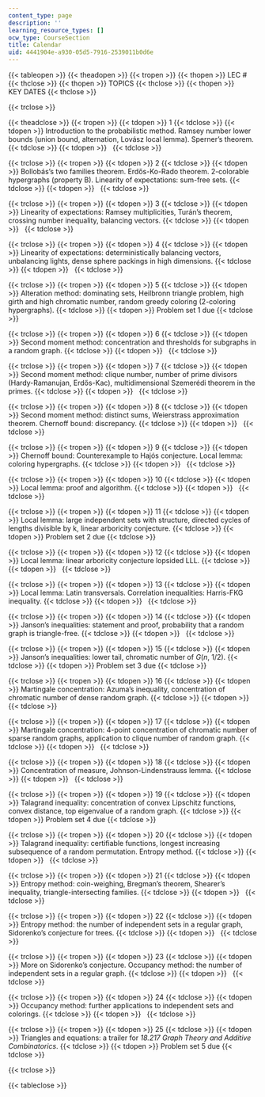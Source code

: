 ```yaml
---
content_type: page
description: ''
learning_resource_types: []
ocw_type: CourseSection
title: Calendar
uid: 4441904e-a930-05d5-7916-2539011b0d6e
---
```


{{< tableopen >}}
{{< theadopen >}}
{{< tropen >}}
{{< thopen >}}
LEC #
{{< thclose >}}
{{< thopen >}}
TOPICS
{{< thclose >}}
{{< thopen >}}
KEY DATES
{{< thclose >}}

{{< trclose >}}

{{< theadclose >}}
{{< tropen >}}
{{< tdopen >}}
1
{{< tdclose >}}
{{< tdopen >}}
Introduction to the probabilistic method. Ramsey number lower bounds (union bound, alternation, Lovász local lemma). Sperner’s theorem.
{{< tdclose >}}
{{< tdopen >}}
 
{{< tdclose >}}

{{< trclose >}}
{{< tropen >}}
{{< tdopen >}}
2
{{< tdclose >}}
{{< tdopen >}}
Bollobás’s two families theorem. Erdős-Ko-Rado theorem. 2-colorable hypergraphs (property B). Linearity of expectations: sum-free sets.
{{< tdclose >}}
{{< tdopen >}}
 
{{< tdclose >}}

{{< trclose >}}
{{< tropen >}}
{{< tdopen >}}
3
{{< tdclose >}}
{{< tdopen >}}
Linearity of expectations: Ramsey multiplicities, Turán’s theorem, crossing number inequality, balancing vectors.
{{< tdclose >}}
{{< tdopen >}}
 
{{< tdclose >}}

{{< trclose >}}
{{< tropen >}}
{{< tdopen >}}
4
{{< tdclose >}}
{{< tdopen >}}
Linearity of expectations: deterministically balancing vectors, unbalancing lights, dense sphere packings in high dimensions.
{{< tdclose >}}
{{< tdopen >}}
 
{{< tdclose >}}

{{< trclose >}}
{{< tropen >}}
{{< tdopen >}}
5
{{< tdclose >}}
{{< tdopen >}}
Alteration method: dominating sets, Heilbronn triangle problem, high girth and high chromatic number, random greedy coloring (2-coloring hypergraphs).
{{< tdclose >}}
{{< tdopen >}}
Problem set 1 due
{{< tdclose >}}

{{< trclose >}}
{{< tropen >}}
{{< tdopen >}}
6
{{< tdclose >}}
{{< tdopen >}}
Second moment method: concentration and thresholds for subgraphs in a random graph.
{{< tdclose >}}
{{< tdopen >}}
 
{{< tdclose >}}

{{< trclose >}}
{{< tropen >}}
{{< tdopen >}}
7
{{< tdclose >}}
{{< tdopen >}}
Second moment method: clique number, number of prime divisors (Hardy-Ramanujan, Erdős-Kac), multidimensional Szemerédi theorem in the primes.
{{< tdclose >}}
{{< tdopen >}}
 
{{< tdclose >}}

{{< trclose >}}
{{< tropen >}}
{{< tdopen >}}
8
{{< tdclose >}}
{{< tdopen >}}
Second moment method: distinct sums, Weierstrass approximation theorem. Chernoff bound: discrepancy.
{{< tdclose >}}
{{< tdopen >}}
 
{{< tdclose >}}

{{< trclose >}}
{{< tropen >}}
{{< tdopen >}}
9
{{< tdclose >}}
{{< tdopen >}}
Chernoff bound: Counterexample to Hajós conjecture. Local lemma: coloring hypergraphs.
{{< tdclose >}}
{{< tdopen >}}
 
{{< tdclose >}}

{{< trclose >}}
{{< tropen >}}
{{< tdopen >}}
10
{{< tdclose >}}
{{< tdopen >}}
Local lemma: proof and algorithm.
{{< tdclose >}}
{{< tdopen >}}
 
{{< tdclose >}}

{{< trclose >}}
{{< tropen >}}
{{< tdopen >}}
11
{{< tdclose >}}
{{< tdopen >}}
Local lemma: large independent sets with structure, directed cycles of lengths divisible by k, linear arboricity conjecture.
{{< tdclose >}}
{{< tdopen >}}
Problem set 2 due
{{< tdclose >}}

{{< trclose >}}
{{< tropen >}}
{{< tdopen >}}
12
{{< tdclose >}}
{{< tdopen >}}
Local lemma: linear arboricity conjecture lopsided LLL.
{{< tdclose >}}
{{< tdopen >}}
 
{{< tdclose >}}

{{< trclose >}}
{{< tropen >}}
{{< tdopen >}}
13
{{< tdclose >}}
{{< tdopen >}}
Local lemma: Latin transversals. Correlation inequalities: Harris-FKG inequality.
{{< tdclose >}}
{{< tdopen >}}
 
{{< tdclose >}}

{{< trclose >}}
{{< tropen >}}
{{< tdopen >}}
14
{{< tdclose >}}
{{< tdopen >}}
Janson’s inequalities: statement and proof, probability that a random graph is triangle-free.
{{< tdclose >}}
{{< tdopen >}}
 
{{< tdclose >}}

{{< trclose >}}
{{< tropen >}}
{{< tdopen >}}
15
{{< tdclose >}}
{{< tdopen >}}
Janson’s inequalities: lower tail, chromatic number of _G_(_n_, 1/2).
{{< tdclose >}}
{{< tdopen >}}
Problem set 3 due
{{< tdclose >}}

{{< trclose >}}
{{< tropen >}}
{{< tdopen >}}
16
{{< tdclose >}}
{{< tdopen >}}
Martingale concentration: Azuma’s inequality, concentration of chromatic number of dense random graph.
{{< tdclose >}}
{{< tdopen >}}
 
{{< tdclose >}}

{{< trclose >}}
{{< tropen >}}
{{< tdopen >}}
17
{{< tdclose >}}
{{< tdopen >}}
Martingale concentration: 4-point concentration of chromatic number of sparse random graphs, application to clique number of random graph.
{{< tdclose >}}
{{< tdopen >}}
 
{{< tdclose >}}

{{< trclose >}}
{{< tropen >}}
{{< tdopen >}}
18
{{< tdclose >}}
{{< tdopen >}}
Concentration of measure, Johnson-Lindenstrauss lemma.
{{< tdclose >}}
{{< tdopen >}}
 
{{< tdclose >}}

{{< trclose >}}
{{< tropen >}}
{{< tdopen >}}
19
{{< tdclose >}}
{{< tdopen >}}
Talagrand inequality: concentration of convex Lipschitz functions, convex distance, top eigenvalue of a random graph.
{{< tdclose >}}
{{< tdopen >}}
Problem set 4 due
{{< tdclose >}}

{{< trclose >}}
{{< tropen >}}
{{< tdopen >}}
20
{{< tdclose >}}
{{< tdopen >}}
Talagrand inequality: certifiable functions, longest increasing subsequence of a random permutation. Entropy method.
{{< tdclose >}}
{{< tdopen >}}
 
{{< tdclose >}}

{{< trclose >}}
{{< tropen >}}
{{< tdopen >}}
21
{{< tdclose >}}
{{< tdopen >}}
Entropy method: coin-weighing, Bregman’s theorem, Shearer’s inequality, triangle-intersecting families.
{{< tdclose >}}
{{< tdopen >}}
 
{{< tdclose >}}

{{< trclose >}}
{{< tropen >}}
{{< tdopen >}}
22
{{< tdclose >}}
{{< tdopen >}}
Entropy method: the number of independent sets in a regular graph, Sidorenko’s conjecture for trees.
{{< tdclose >}}
{{< tdopen >}}
 
{{< tdclose >}}

{{< trclose >}}
{{< tropen >}}
{{< tdopen >}}
23
{{< tdclose >}}
{{< tdopen >}}
More on Sidorenko’s conjecture. Occupancy method: the number of independent sets in a regular graph.
{{< tdclose >}}
{{< tdopen >}}
 
{{< tdclose >}}

{{< trclose >}}
{{< tropen >}}
{{< tdopen >}}
24
{{< tdclose >}}
{{< tdopen >}}
Occupancy method: further applications to independent sets and colorings.
{{< tdclose >}}
{{< tdopen >}}
 
{{< tdclose >}}

{{< trclose >}}
{{< tropen >}}
{{< tdopen >}}
25
{{< tdclose >}}
{{< tdopen >}}
Triangles and equations: a trailer for _18.217 Graph Theory and Additive Combinatorics_.
{{< tdclose >}}
{{< tdopen >}}
Problem set 5 due
{{< tdclose >}}

{{< trclose >}}

{{< tableclose >}}